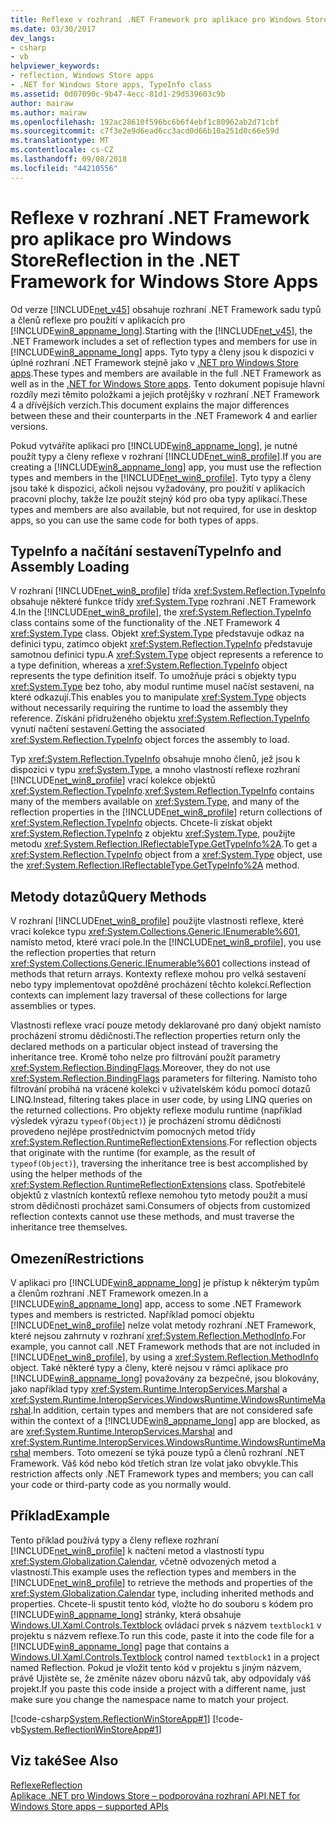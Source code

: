 ```yaml
---
title: Reflexe v rozhraní .NET Framework pro aplikace pro Windows Store
ms.date: 03/30/2017
dev_langs:
- csharp
- vb
helpviewer_keywords:
- reflection, Windows Store apps
- .NET for Windows Store apps, TypeInfo class
ms.assetid: 0d07090c-9b47-4ecc-81d1-29d539603c9b
author: mairaw
ms.author: mairaw
ms.openlocfilehash: 192ac28610f596bc6b6f4ebf1c80962ab2d71cbf
ms.sourcegitcommit: c7f3e2e9d6ead6cc3acd0d66b10a251d0c66e59d
ms.translationtype: MT
ms.contentlocale: cs-CZ
ms.lasthandoff: 09/08/2018
ms.locfileid: "44210556"
---
```

# <a name="reflection-in-the-net-framework-for-windows-store-apps"></a><span data-ttu-id="54d0f-102">Reflexe v rozhraní .NET Framework pro aplikace pro Windows Store</span><span class="sxs-lookup"><span data-stu-id="54d0f-102">Reflection in the .NET Framework for Windows Store Apps</span></span>
<span data-ttu-id="54d0f-103">Od verze [!INCLUDE[net_v45](../../../includes/net-v45-md.md)] obsahuje rozhraní .NET Framework sadu typů a členů reflexe pro použití v aplikacích pro [!INCLUDE[win8_appname_long](../../../includes/win8-appname-long-md.md)].</span><span class="sxs-lookup"><span data-stu-id="54d0f-103">Starting with the [!INCLUDE[net_v45](../../../includes/net-v45-md.md)], the .NET Framework includes a set of reflection types and members for use in [!INCLUDE[win8_appname_long](../../../includes/win8-appname-long-md.md)] apps.</span></span> <span data-ttu-id="54d0f-104">Tyto typy a členy jsou k dispozici v úplné rozhraní .NET Framework stejně jako v [.NET pro Windows Store apps](https://go.microsoft.com/fwlink/?LinkID=225700).</span><span class="sxs-lookup"><span data-stu-id="54d0f-104">These types and members are available in the full .NET Framework as well as in the [.NET for Windows Store apps](https://go.microsoft.com/fwlink/?LinkID=225700).</span></span> <span data-ttu-id="54d0f-105">Tento dokument popisuje hlavní rozdíly mezi těmito položkami a jejich protějšky v rozhraní .NET Framework 4 a dřívějších verzích.</span><span class="sxs-lookup"><span data-stu-id="54d0f-105">This document explains the major differences between these and their counterparts in the .NET Framework 4 and earlier versions.</span></span>  
  
 <span data-ttu-id="54d0f-106">Pokud vytváříte aplikaci pro [!INCLUDE[win8_appname_long](../../../includes/win8-appname-long-md.md)], je nutné použít typy a členy reflexe v rozhraní [!INCLUDE[net_win8_profile](../../../includes/net-win8-profile-md.md)].</span><span class="sxs-lookup"><span data-stu-id="54d0f-106">If you are creating a [!INCLUDE[win8_appname_long](../../../includes/win8-appname-long-md.md)] app, you must use the reflection types and members in the [!INCLUDE[net_win8_profile](../../../includes/net-win8-profile-md.md)].</span></span> <span data-ttu-id="54d0f-107">Tyto typy a členy jsou také k dispozici, ačkoli nejsou vyžadovány, pro použití v aplikacích pracovní plochy, takže lze použít stejný kód pro oba typy aplikací.</span><span class="sxs-lookup"><span data-stu-id="54d0f-107">These types and members are also available, but not required, for use in desktop apps, so you can use the same code for both types of apps.</span></span>  
  
## <a name="typeinfo-and-assembly-loading"></a><span data-ttu-id="54d0f-108">TypeInfo a načítání sestavení</span><span class="sxs-lookup"><span data-stu-id="54d0f-108">TypeInfo and Assembly Loading</span></span>  
 <span data-ttu-id="54d0f-109">V rozhraní [!INCLUDE[net_win8_profile](../../../includes/net-win8-profile-md.md)] třída <xref:System.Reflection.TypeInfo> obsahuje některé funkce třídy <xref:System.Type> rozhraní .NET Framework 4.</span><span class="sxs-lookup"><span data-stu-id="54d0f-109">In the [!INCLUDE[net_win8_profile](../../../includes/net-win8-profile-md.md)], the <xref:System.Reflection.TypeInfo> class contains some of the functionality of the .NET Framework 4 <xref:System.Type> class.</span></span> <span data-ttu-id="54d0f-110">Objekt <xref:System.Type> představuje odkaz na definici typu, zatímco objekt <xref:System.Reflection.TypeInfo> představuje samotnou definici typu.</span><span class="sxs-lookup"><span data-stu-id="54d0f-110">A <xref:System.Type> object represents a reference to a type definition, whereas a <xref:System.Reflection.TypeInfo> object represents the type definition itself.</span></span> <span data-ttu-id="54d0f-111">To umožňuje práci s objekty typu <xref:System.Type> bez toho, aby modul runtime musel načíst sestavení, na které odkazují.</span><span class="sxs-lookup"><span data-stu-id="54d0f-111">This enables you to manipulate <xref:System.Type> objects without necessarily requiring the runtime to load the assembly they reference.</span></span> <span data-ttu-id="54d0f-112">Získání přidruženého objektu <xref:System.Reflection.TypeInfo> vynutí načtení sestavení.</span><span class="sxs-lookup"><span data-stu-id="54d0f-112">Getting the associated <xref:System.Reflection.TypeInfo> object forces the assembly to load.</span></span>  
  
 <span data-ttu-id="54d0f-113">Typ <xref:System.Reflection.TypeInfo> obsahuje mnoho členů, jež jsou k dispozici v typu <xref:System.Type>, a mnoho vlastností reflexe rozhraní [!INCLUDE[net_win8_profile](../../../includes/net-win8-profile-md.md)] vrací kolekce objektů <xref:System.Reflection.TypeInfo>.</span><span class="sxs-lookup"><span data-stu-id="54d0f-113"><xref:System.Reflection.TypeInfo> contains many of the members available on <xref:System.Type>, and many of the reflection properties in the [!INCLUDE[net_win8_profile](../../../includes/net-win8-profile-md.md)] return collections of <xref:System.Reflection.TypeInfo> objects.</span></span> <span data-ttu-id="54d0f-114">Chcete-li získat objekt <xref:System.Reflection.TypeInfo> z objektu <xref:System.Type>, použijte metodu <xref:System.Reflection.IReflectableType.GetTypeInfo%2A>.</span><span class="sxs-lookup"><span data-stu-id="54d0f-114">To get a <xref:System.Reflection.TypeInfo> object from a <xref:System.Type> object, use the <xref:System.Reflection.IReflectableType.GetTypeInfo%2A> method.</span></span>  
  
## <a name="query-methods"></a><span data-ttu-id="54d0f-115">Metody dotazů</span><span class="sxs-lookup"><span data-stu-id="54d0f-115">Query Methods</span></span>  
 <span data-ttu-id="54d0f-116">V rozhraní [!INCLUDE[net_win8_profile](../../../includes/net-win8-profile-md.md)] použijte vlastnosti reflexe, které vrací kolekce typu <xref:System.Collections.Generic.IEnumerable%601>, namísto metod, které vrací pole.</span><span class="sxs-lookup"><span data-stu-id="54d0f-116">In the [!INCLUDE[net_win8_profile](../../../includes/net-win8-profile-md.md)], you use the reflection properties that return <xref:System.Collections.Generic.IEnumerable%601> collections instead of methods that return arrays.</span></span> <span data-ttu-id="54d0f-117">Kontexty reflexe mohou pro velká sestavení nebo typy implementovat opožděné procházení těchto kolekcí.</span><span class="sxs-lookup"><span data-stu-id="54d0f-117">Reflection contexts can implement lazy traversal of these collections for large assemblies or types.</span></span>  
  
 <span data-ttu-id="54d0f-118">Vlastnosti reflexe vrací pouze metody deklarované pro daný objekt namísto procházení stromu dědičnosti.</span><span class="sxs-lookup"><span data-stu-id="54d0f-118">The reflection properties return only the declared methods on a particular object instead of traversing the inheritance tree.</span></span> <span data-ttu-id="54d0f-119">Kromě toho nelze pro filtrování použít parametry <xref:System.Reflection.BindingFlags>.</span><span class="sxs-lookup"><span data-stu-id="54d0f-119">Moreover, they do not use <xref:System.Reflection.BindingFlags> parameters for filtering.</span></span> <span data-ttu-id="54d0f-120">Namísto toho filtrování probíhá na vrácené kolekci v uživatelském kódu pomocí dotazů LINQ.</span><span class="sxs-lookup"><span data-stu-id="54d0f-120">Instead, filtering takes place in user code, by using LINQ queries on the returned collections.</span></span> <span data-ttu-id="54d0f-121">Pro objekty reflexe modulu runtime (například výsledek výrazu `typeof(Object)`) je procházení stromu dědičnosti provedeno nejlépe prostřednictvím pomocných metod třídy <xref:System.Reflection.RuntimeReflectionExtensions>.</span><span class="sxs-lookup"><span data-stu-id="54d0f-121">For reflection objects that originate with the runtime (for example, as the result of `typeof(Object)`), traversing the inheritance tree is best accomplished by using the helper methods of the <xref:System.Reflection.RuntimeReflectionExtensions> class.</span></span> <span data-ttu-id="54d0f-122">Spotřebitelé objektů z vlastních kontextů reflexe nemohou tyto metody použít a musí strom dědičnosti procházet sami.</span><span class="sxs-lookup"><span data-stu-id="54d0f-122">Consumers of objects from customized reflection contexts cannot use these methods, and must traverse the inheritance tree themselves.</span></span>  
  
## <a name="restrictions"></a><span data-ttu-id="54d0f-123">Omezení</span><span class="sxs-lookup"><span data-stu-id="54d0f-123">Restrictions</span></span>  
 <span data-ttu-id="54d0f-124">V aplikaci pro [!INCLUDE[win8_appname_long](../../../includes/win8-appname-long-md.md)] je přístup k některým typům a členům rozhraní .NET Framework omezen.</span><span class="sxs-lookup"><span data-stu-id="54d0f-124">In a [!INCLUDE[win8_appname_long](../../../includes/win8-appname-long-md.md)] app, access to some .NET Framework types and members is restricted.</span></span> <span data-ttu-id="54d0f-125">Například pomocí objektu [!INCLUDE[net_win8_profile](../../../includes/net-win8-profile-md.md)] nelze volat metody rozhraní .NET Framework, které nejsou zahrnuty v rozhraní <xref:System.Reflection.MethodInfo>.</span><span class="sxs-lookup"><span data-stu-id="54d0f-125">For example, you cannot call .NET Framework methods that are not included in [!INCLUDE[net_win8_profile](../../../includes/net-win8-profile-md.md)], by using a <xref:System.Reflection.MethodInfo> object.</span></span> <span data-ttu-id="54d0f-126">Také některé typy a členy, které nejsou v rámci aplikace pro [!INCLUDE[win8_appname_long](../../../includes/win8-appname-long-md.md)] považovány za bezpečné, jsou blokovány, jako například typy <xref:System.Runtime.InteropServices.Marshal> a <xref:System.Runtime.InteropServices.WindowsRuntime.WindowsRuntimeMarshal>.</span><span class="sxs-lookup"><span data-stu-id="54d0f-126">In addition, certain types and members that are not considered safe within the context of a [!INCLUDE[win8_appname_long](../../../includes/win8-appname-long-md.md)] app are blocked, as are <xref:System.Runtime.InteropServices.Marshal> and <xref:System.Runtime.InteropServices.WindowsRuntime.WindowsRuntimeMarshal> members.</span></span> <span data-ttu-id="54d0f-127">Toto omezení se týká pouze typů a členů rozhraní .NET Framework. Váš kód nebo kód třetích stran lze volat jako obvykle.</span><span class="sxs-lookup"><span data-stu-id="54d0f-127">This restriction affects only .NET Framework types and members; you can call your code or third-party code as you normally would.</span></span>  
  
## <a name="example"></a><span data-ttu-id="54d0f-128">Příklad</span><span class="sxs-lookup"><span data-stu-id="54d0f-128">Example</span></span>  
 <span data-ttu-id="54d0f-129">Tento příklad používá typy a členy reflexe rozhraní [!INCLUDE[net_win8_profile](../../../includes/net-win8-profile-md.md)] k načtení metod a vlastností typu <xref:System.Globalization.Calendar>, včetně odvozených metod a vlastností.</span><span class="sxs-lookup"><span data-stu-id="54d0f-129">This example uses the reflection types and members in the [!INCLUDE[net_win8_profile](../../../includes/net-win8-profile-md.md)] to retrieve the methods and properties of the <xref:System.Globalization.Calendar> type, including inherited methods and properties.</span></span> <span data-ttu-id="54d0f-130">Chcete-li spustit tento kód, vložte ho do souboru s kódem pro [!INCLUDE[win8_appname_long](../../../includes/win8-appname-long-md.md)] stránky, která obsahuje [Windows.UI.Xaml.Controls.Textblock](https://msdn.microsoft.com/library/windows/apps/windows.ui.xaml.controls.textblock.aspx) ovládací prvek s názvem `textblock1` v projektu s názvem reflexe.</span><span class="sxs-lookup"><span data-stu-id="54d0f-130">To run this code, paste it into the code file for a [!INCLUDE[win8_appname_long](../../../includes/win8-appname-long-md.md)] page that contains a [Windows.UI.Xaml.Controls.Textblock](https://msdn.microsoft.com/library/windows/apps/windows.ui.xaml.controls.textblock.aspx) control named `textblock1` in a project named Reflection.</span></span> <span data-ttu-id="54d0f-131">Pokud je vložit tento kód v projektu s jiným názvem, právě Ujistěte se, že změníte název oboru názvů tak, aby odpovídaly váš projekt.</span><span class="sxs-lookup"><span data-stu-id="54d0f-131">If you paste this code inside a project with a different name, just make sure you change the namespace name to match your project.</span></span>  
  
 [!code-csharp[System.ReflectionWinStoreApp#1](../../../samples/snippets/csharp/VS_Snippets_CLR_System/system.reflectionwinstoreapp/cs/mainpage.xaml.cs#1)]
 [!code-vb[System.ReflectionWinStoreApp#1](../../../samples/snippets/visualbasic/VS_Snippets_CLR_System/system.reflectionwinstoreapp/vb/mainpage.xaml.vb#1)]  
  
## <a name="see-also"></a><span data-ttu-id="54d0f-132">Viz také</span><span class="sxs-lookup"><span data-stu-id="54d0f-132">See Also</span></span>  
 [<span data-ttu-id="54d0f-133">Reflexe</span><span class="sxs-lookup"><span data-stu-id="54d0f-133">Reflection</span></span>](../../../docs/framework/reflection-and-codedom/reflection.md)  
 [<span data-ttu-id="54d0f-134">Aplikace .NET pro Windows Store – podporována rozhraní API</span><span class="sxs-lookup"><span data-stu-id="54d0f-134">.NET for Windows Store apps – supported APIs</span></span>](https://go.microsoft.com/fwlink/?LinkID=225700)
